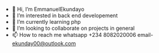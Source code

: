 - 👋 Hi, I’m EmmanuelEkundayo
- 👀 I’m interested in back end developement
- 🌱 I’m currently learning php
- 💞️ I’m looking to collaborate on projects in general
- 📫 How to reach me
   whatsapp
  +234 8082020006
  email- ekunday00@outlook.com 

<!---
EmmanuelEkundayo/EmmanuelEkundayo is a ✨ special ✨ repository because its `README.md` (this file) appears on your GitHub profile.
You can click the Preview link to take a look at your changes.
--->
